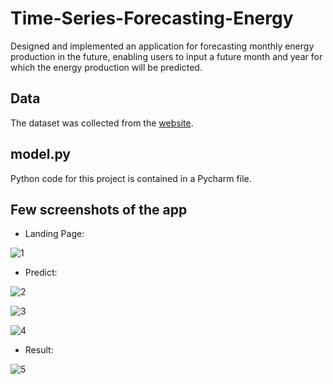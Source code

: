 # Time-Series-Forecasting-Energy
Designed and implemented an application for forecasting monthly energy production in the future, enabling users to input a future month and year for which the energy production will be predicted.

## Data
The dataset was collected from the [website](https://fred.stlouisfed.org/series/IPUTIL).
 
## model.py
Python code for this project is contained in a Pycharm file. 

## Few screenshots of the app

* Landing Page:
  
![1](https://github.com/Anju-Anne-Varghese1/Time-Series-Forecasting-Energy/assets/137760122/f5f68875-d33c-4995-bce3-b88f28c5a38d)

* Predict:
  
 ![2](https://github.com/Anju-Anne-Varghese1/Time-Series-Forecasting-Energy/assets/137760122/86af83fe-5ad0-4472-9a82-c2bccdd76b3c)

 ![3](https://github.com/Anju-Anne-Varghese1/Time-Series-Forecasting-Energy/assets/137760122/427d9153-83ed-419f-b636-c8a6f9e0ffb6)

 ![4](https://github.com/Anju-Anne-Varghese1/Time-Series-Forecasting-Energy/assets/137760122/5a75a190-3acd-4707-aef0-1857f6547ffd)

* Result:
  
 ![5](https://github.com/Anju-Anne-Varghese1/Time-Series-Forecasting-Energy/assets/137760122/6dd9aa4e-c6d5-4241-9bf9-576f075d8bad)



